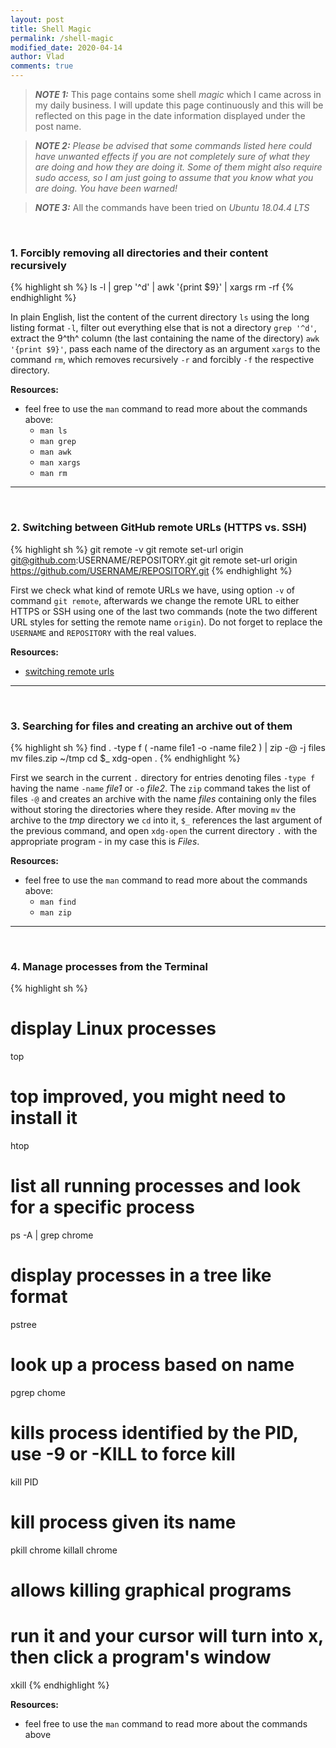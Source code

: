 ```yaml
---
layout: post
title: Shell Magic
permalink: /shell-magic
modified_date: 2020-04-14
author: Vlad
comments: true
---
```


> **_NOTE 1:_** This page contains some shell _magic_ which I came across in my daily business. I will update this page continuously
and this will be reflected on this page in the date information displayed under the post name.

> **_NOTE 2:_** _Please be advised that some commands listed here could have unwanted effects if you are not completely sure of what they are doing and how they are doing it.
Some of them might also require sudo access, so I am just going to assume that you know what you are doing.
You have been warned!_

> **_NOTE 3:_** All the commands have been tried on _Ubuntu 18.04.4 LTS_

<br/>

### <a name="1"></a> 1. Forcibly removing all directories and their content recursively

{% highlight sh %}
ls -l | grep '^d' | awk '{print $9}' | xargs rm -rf
{% endhighlight %}

In plain English, list the content of the current directory `ls` using the long listing format `-l`, filter out everything else that is not a directory `grep '^d'`, extract the 9^th^ column (the last containing the name of the directory) `awk '{print $9}'`, pass each name of the directory as an argument `xargs` to the command `rm`, which removes recursively `-r` and forcibly `-f` the respective directory.

**Resources:**

* feel free to use the `man` command to read more about the commands above:
    * `man ls`
    * `man grep`
    * `man awk`
    * `man xargs`
    * `man rm`
    
---
<br/>

### <a name="2"></a> 2. Switching between GitHub remote URLs (HTTPS vs. SSH)

{% highlight sh %}
git remote -v
git remote set-url origin git@github.com:USERNAME/REPOSITORY.git
git remote set-url origin https://github.com/USERNAME/REPOSITORY.git
{% endhighlight %}

First we check what kind of remote URLs we have, using option `-v` of command `git remote`,
afterwards we change the remote URL to either HTTPS or SSH using one of the last two commands
(note the two different URL styles for setting the remote name `origin`). Do not forget
to replace the `USERNAME` and `REPOSITORY` with the real values.

**Resources:**

* [switching remote urls][resource1]

[resource1]: https://help.github.com/en/github/using-git/changing-a-remotes-url#switching-remote-urls-from-ssh-to-https

---
<br/>

### <a name="3"></a> 3. Searching for files and creating an archive out of them

{% highlight sh %}
find . -type f \( -name file1 -o -name file2 \) | zip -@ -j files
mv files.zip ~/tmp
cd $_
xdg-open .
{% endhighlight %}

First we search in the current `.` directory for entries denoting files `-type f` having the name `-name` _file1_ or `-o` _file2_.
The `zip` command takes the list of files `-@` and creates an archive with the name _files_ containing only the files without
storing the directories where they reside. After moving `mv` the archive to the _tmp_ directory we `cd` into it, `$_` references the
last argument of the previous command, and open `xdg-open` the current directory `.` with the appropriate program - in my case this is _Files_.

**Resources:**

* feel free to use the `man` command to read more about the commands above:
    * `man find`
    * `man zip`

---
<br/>

### <a name="4"></a> 4. Manage processes from the Terminal

{% highlight sh %}
# display Linux processes
top

# top improved, you might need to install it
htop

# list all running processes and look for a specific process
ps -A | grep chrome

# display processes in a tree like format
pstree

# look up a process based on name
pgrep chome

# kills process identified by the PID, use -9 or -KILL to force kill
kill PID

# kill process given its name
pkill chrome
killall chrome

# allows killing graphical programs
# run it and your cursor will turn into x, then click a program's window
xkill
{% endhighlight %}

**Resources:**

* feel free to use the `man` command to read more about the commands above
